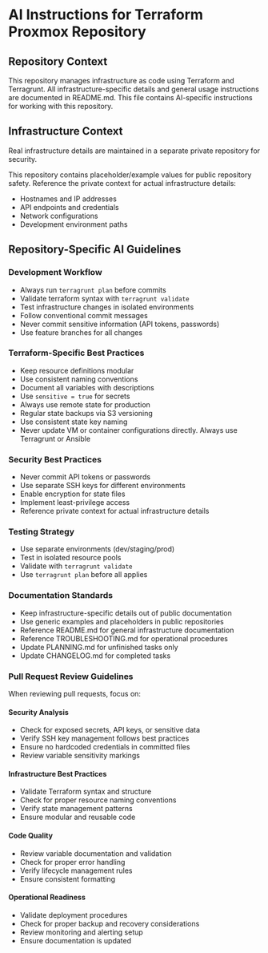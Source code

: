 # AI Instructions for Terraform Proxmox Repository

## Repository Context

This repository manages infrastructure as code using Terraform and Terragrunt. All infrastructure-specific details and general usage instructions are documented in README.md. This file contains AI-specific instructions for working with this repository.

## Infrastructure Context

Real infrastructure details are maintained in a separate private repository for security.

This repository contains placeholder/example values for public repository safety. Reference the private context for actual infrastructure details:

- Hostnames and IP addresses
- API endpoints and credentials
- Network configurations
- Development environment paths

## Repository-Specific AI Guidelines

### Development Workflow

- Always run `terragrunt plan` before commits
- Validate terraform syntax with `terragrunt validate`
- Test infrastructure changes in isolated environments
- Follow conventional commit messages
- Never commit sensitive information (API tokens, passwords)
- Use feature branches for all changes

### Terraform-Specific Best Practices

- Keep resource definitions modular
- Use consistent naming conventions
- Document all variables with descriptions
- Use `sensitive = true` for secrets
- Always use remote state for production
- Regular state backups via S3 versioning
- Use consistent state key naming
- Never update VM or container configurations directly. Always use Terragrunt or Ansible

### Security Best Practices

- Never commit API tokens or passwords
- Use separate SSH keys for different environments
- Enable encryption for state files
- Implement least-privilege access
- Reference private context for actual infrastructure details

### Testing Strategy

- Use separate environments (dev/staging/prod)
- Test in isolated resource pools
- Validate with `terragrunt validate`
- Use `terragrunt plan` before all applies

### Documentation Standards

- Keep infrastructure-specific details out of public documentation
- Use generic examples and placeholders in public repositories
- Reference README.md for general infrastructure documentation
- Reference TROUBLESHOOTING.md for operational procedures
- Update PLANNING.md for unfinished tasks only
- Update CHANGELOG.md for completed tasks

### Pull Request Review Guidelines

When reviewing pull requests, focus on:

#### Security Analysis

- Check for exposed secrets, API keys, or sensitive data
- Verify SSH key management follows best practices
- Ensure no hardcoded credentials in committed files
- Review variable sensitivity markings

#### Infrastructure Best Practices

- Validate Terraform syntax and structure
- Check for proper resource naming conventions
- Verify state management patterns
- Ensure modular and reusable code

#### Code Quality

- Review variable documentation and validation
- Check for proper error handling
- Verify lifecycle management rules
- Ensure consistent formatting

#### Operational Readiness

- Validate deployment procedures
- Check for proper backup and recovery considerations
- Review monitoring and alerting setup
- Ensure documentation is updated
